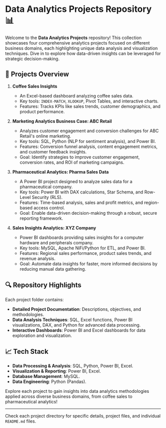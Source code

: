 # Data Analytics Projects Repository 📊

Welcome to the **Data Analytics Projects** repository! This collection showcases four comprehensive analytics projects focused on different business domains, each highlighting unique data analysis and visualization techniques. Dive in to explore how data-driven insights can be leveraged for strategic decision-making.

## 📂 Projects Overview

1. **Coffee Sales Insights**
   - An Excel-based dashboard analyzing coffee sales data.
   - Key tools: `INDEX-MATCH`, `XLOOKUP`, Pivot Tables, and interactive charts.
   - Features: Tracks KPIs like sales trends, customer demographics, and product performance.
   
2. **Marketing Analytics Business Case: ABC Retail**
   - Analyzes customer engagement and conversion challenges for ABC Retail's online marketing.
   - Key tools: SQL, Python (NLP for sentiment analysis), and Power BI.
   - Features: Conversion funnel analysis, content engagement metrics, and customer feedback insights.
   - Goal: Identify strategies to improve customer engagement, conversion rates, and ROI of marketing campaigns.

3. **Pharmaceutical Analytics: Pharma Sales Data**
   - A Power BI project designed to analyze sales data for a pharmaceutical company.
   - Key tools: Power BI with DAX calculations, Star Schema, and Row-Level Security (RLS).
   - Features: Time-based analysis, sales and profit metrics, and region-based access control.
   - Goal: Enable data-driven decision-making through a robust, secure reporting framework.

4. **Sales Insights Analytics: XYZ Company**
   - Power BI dashboards providing sales insights for a computer hardware and peripherals company.
   - Key tools: MySQL, Apache NiFi/Python for ETL, and Power BI.
   - Features: Regional sales performance, product sales trends, and revenue analysis.
   - Goal: Automate data insights for faster, more informed decisions by reducing manual data gathering.

## 🔍 Repository Highlights

Each project folder contains:
- **Detailed Project Documentation**: Descriptions, objectives, and methodologies.
- **Data Analysis Techniques**: SQL, Excel functions, Power BI visualizations, DAX, and Python for advanced data processing.
- **Interactive Dashboards**: Power BI and Excel dashboards for data exploration and visualization.

## 📈 Tech Stack

- **Data Processing & Analysis**: SQL, Python, Power BI, Excel.
- **Visualization & Reporting**: Power BI, Excel.
- **Database Management**: MySQL.
- **Data Engineering**: Python (Pandas).

Explore each project to gain insights into data analytics methodologies applied across diverse business domains, from coffee sales to pharmaceutical analytics!

---

Check each project directory for specific details, project files, and individual `README.md` files.
